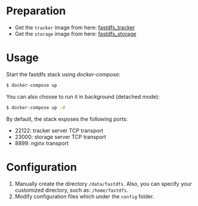 
# Preparation
* Get the `tracker` image from here: [fastdfs_tracker](https://github.com/Evan1120/fastdfs_tracker)
* Get the `storage` image from here: [fastdfs_storage](https://github.com/Evan1120/fastdfs_storage)

# Usage

Start the fastdfs stack using *docker-compose*:

```bash
$ docker-compose up
```
You can also choose to run it in background (detached mode):

```bash
$ docker-compose up -d
```

By default, the stack exposes the following ports:
* 22122: tracker server TCP transport
* 23000: storage server TCP transport
* 8899:  nginx transport


# Configuration

1. Manually create the directory `/data/fastdfs`. Also, you can specify your customized directory, such as: `/home/fastdfs`.
2. Modify configuration files which under the `config` folder.



